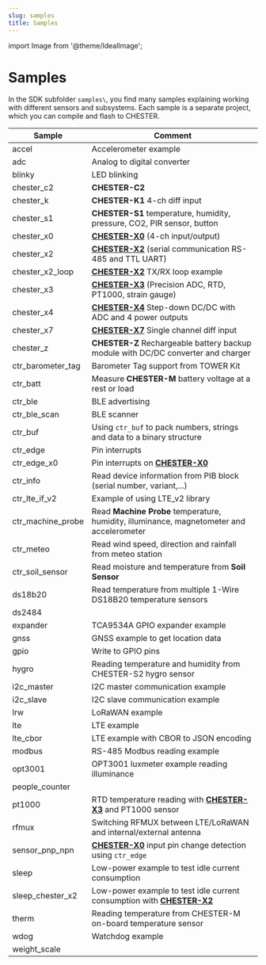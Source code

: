 ```yaml
---
slug: samples
title: Samples
---
```

import Image from '@theme/IdealImage';

# Samples

In the SDK subfolder `samples\`, you find many samples explaining working with different sensors and subsystems. Each sample is a separate project, which you can compile and flash to CHESTER.

| Sample            | Comment                                                                                                      |
| ----------------- | ------------------------------------------------------------------------------------------------------------ |
| accel             | Accelerometer example                                                                                        |
| adc               | Analog to digital converter                                                                                  |
| blinky            | LED blinking                                                                                                 |
| chester_c2        | **CHESTER-C2**                                                                                               |
| chester_k         | **CHESTER-K1** 4-ch diff input                                                                               |
| chester_s1        | **CHESTER-S1** temperature, humidity, pressure, CO2, PIR sensor, button                                      |
| chester_x0        | [**CHESTER-X0**](../extension-modules/chester-x0.md) (4-ch input/output)                                     |
| chester_x2        | [**CHESTER-X2**](../extension-modules/chester-x2.md) (serial communication RS-485 and TTL UART)              |
| chester_x2_loop   | [**CHESTER-X2**](../extension-modules/chester-x2.md) TX/RX loop example                                      |
| chester_x3        | [**CHESTER-X3**](../extension-modules/chester-x3.md) (Precision ADC, RTD, PT1000, strain gauge)              |
| chester_x4        | [**CHESTER-X4**](../extension-modules/chester-x4.md) Step-down DC/DC with ADC and 4 power outputs            |
| chester_x7        | [**CHESTER-X7**](../extension-modules/chester-x7.md) Single channel diff input                               |
| chester_z         | **CHESTER-Z** Rechargeable battery backup module with DC/DC converter and charger                            |
| ctr_barometer_tag | Barometer Tag support from TOWER Kit                                                                         |
| ctr_batt          | Measure **CHESTER-M** battery voltage at a rest or load                                                      |
| ctr_ble           | BLE advertising                                                                                              |
| ctr_ble_scan      | BLE scanner                                                                                                  |
| ctr_buf           | Using `ctr_buf` to pack numbers, strings and data to a binary structure                                      |
| ctr_edge          | Pin interrupts                                                                                               |
| ctr_edge_x0       | Pin interrupts on [**CHESTER-X0**](../extension-modules/chester-x0.md)                                       |
| ctr_info          | Read device information from PIB block (serial number, variant,...)                                          |
| ctr_lte_if_v2     | Example of using LTE_v2 library                                                                              |
| ctr_machine_probe | Read **Machine Probe** temperature, humidity, illuminance, magnetometer and accelerometer                    |
| ctr_meteo         | Read wind speed, direction and rainfall from meteo station                                                   |
| ctr_soil_sensor   | Read moisture and temperature from **Soil Sensor**                                                           |
| ds18b20           | Read temperature from multiple 1-Wire DS18B20 temperature sensors                                            |
| ds2484            |                                                                                                              |
| expander          | TCA9534A GPIO expander example                                                                               |
| gnss              | GNSS example to get location data                                                                            |
| gpio              | Write to GPIO pins                                                                                           |
| hygro             | Reading temperature and humidity from CHESTER-S2 hygro sensor                                                |
| i2c_master        | I2C master communication example                                                                             |
| i2c_slave         | I2C slave communication example                                                                              |
| lrw               | LoRaWAN example                                                                                              |
| lte               | LTE example                                                                                                  |
| lte_cbor          | LTE example with CBOR to JSON encoding                                                                       |
| modbus            | RS-485 Modbus reading example                                                                                |
| opt3001           | OPT3001 luxmeter example reading illuminance                                                                 |
| people_counter    |                                                                                                              |
| pt1000            | RTD temperature reading with [**CHESTER-X3**](../extension-modules/chester-x3.md) and PT1000 sensor          |
| rfmux             | Switching RFMUX between LTE/LoRaWAN and internal/external antenna                                            |
| sensor_pnp_npn    | [**CHESTER-X0**](../extension-modules/chester-x0.md) input pin change detection using `ctr_edge`             |
| sleep             | Low-power example to test idle current consumption                                                           |
| sleep_chester_x2  | Low-power example to test idle current consumption with [**CHESTER-X2**](../extension-modules/chester-x2.md) |
| therm             | Reading temperature from CHESTER-M on-board temperature sensor                                               |
| wdog              | Watchdog example                                                                                             |
| weight_scale      |                                                                                                              |
